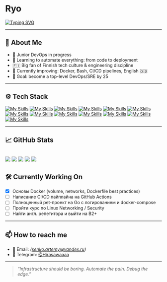 # Ryo

[![Typing SVG](https://readme-typing-svg.demolab.com?font=Fira+Code&pause=1000&width=435&lines=%F0%9F%91%8B+Hi%2C+I%E2%80%99m+a+junior+DevOps+engineer!;My+stack%3A+Golang%2C+Docker%2C+Bash%2C+Git%2C+Fedora+Linux)](https://git.io/typing-svg)

---

## 🧠 About Me

- 🔧 Junior DevOps in progress
- 🚀 Learning to automate everything: from code to deployment
- 🇫🇮 Big fan of Finnish tech culture & engineering discipline
- 💬 Currently improving: Docker, Bash, CI/CD pipelines, English 🇬🇧
- 🎯 Goal: become a top-level DevOps/SRE by 25

---

## ⚙️ Tech Stack
 [![My Skills](https://skillicons.dev/icons?i=githubactions&theme=dark)](https://skillicons.dev)  [![My Skills](https://skillicons.dev/icons?i=github&theme=dark)](https://skillicons.dev)  [![My Skills](https://skillicons.dev/icons?i=git&theme=dark)](https://skillicons.dev)  [![My Skills](https://skillicons.dev/icons?i=docker&theme=dark)](https://skillicons.dev)  [![My Skills](https://skillicons.dev/icons?i=golang&theme=dark)](https://skillicons.dev)  [![My Skills](https://skillicons.dev/icons?i=linux&theme=dark)](https://skillicons.dev)  [![My Skills](https://skillicons.dev/icons?i=kubernetes&theme=dark)](https://skillicons.dev) [![My Skills](https://skillicons.dev/icons?i=py&theme=dark)](https://skillicons.dev) [![My Skills](https://skillicons.dev/icons?i=vscode&theme=dark)](https://skillicons.dev) [![My Skills](https://skillicons.dev/icons?i=bash&theme=dark)](https://skillicons.dev) [![My Skills](https://skillicons.dev/icons?i=jenkins&theme=dark)](https://skillicons.dev) [![My Skills](https://skillicons.dev/icons?i=bots&theme=dark)](https://skillicons.dev) [![My Skills](https://skillicons.dev/icons?i=cpp&theme=dark)](https://skillicons.dev)
 
---

## 📈 GitHub Stats


![](https://github-profile-summary-cards.vercel.app/api/cards/most-commit-language?username=ryo-del&theme=solarized_dark)
![](https://github-profile-summary-cards.vercel.app/api/cards/repos-per-language?username=ryo-del&theme=solarized_dark)
![](https://github-profile-summary-cards.vercel.app/api/cards/stats?username=ryo-del&theme=solarized_dark)
![](https://github-profile-summary-cards.vercel.app/api/cards/productive-time?username=ryo-del&theme=solarized_dark)
![](https://github-profile-summary-cards.vercel.app/api/cards/profile-details?username=ryo-del&theme=solarized_dark)
---

## 🛠️ Currently Working On

- [x] Основы Docker (volume, networks, Dockerfile best practices)
- [ ] Написание CI/CD пайплайна на GitHub Actions
- [ ] Полноценный pet-проект на Go с логированием и docker-compose
- [ ] Пройти курс по Linux Networking / Security
- [ ] Найти англ. репетитора и выйти на B2+

---

## 📫 How to reach me

- 📧 Email: *(senko.artemy@yandex.ru)*
- 💼 Telegram: [@Hirasawaaaa](https://t.me/Hirasawaaaa)

---

> _“Infrastructure should be boring. Automate the pain. Debug the edge.”_
